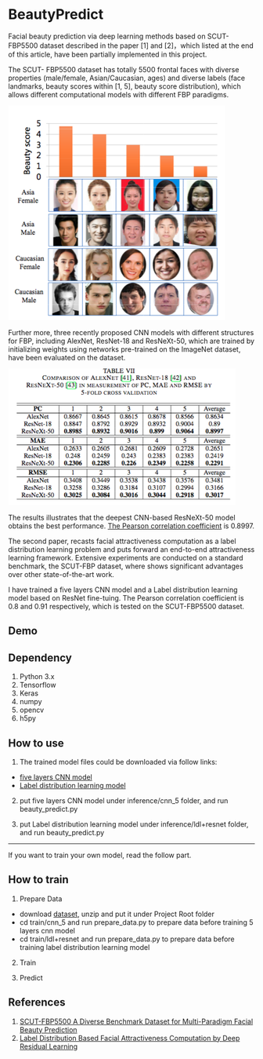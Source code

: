 # BeautyPredict

Facial beauty prediction via deep learning methods based on SCUT-FBP5500 dataset described in the paper [1] and [2]，which listed at the end of this article, have been partially implemented in this project.

The SCUT- FBP5500 dataset has totally 5500 frontal faces with diverse properties (male/female, Asian/Caucasian, ages) and diverse labels (face landmarks, beauty scores within [1, 5], beauty score distribution), which allows different computational models with different FBP paradigms.

![](./paper/dataset.png)

Further more, three recently proposed CNN models with different structures for FBP, including AlexNet, ResNet-18 and ResNeXt-50, which are trained by initializing weights using networks pre-trained on the ImageNet dataset, have been evaluated on the dataset.

![](./paper/result.png)

The results illustrates that the deepest CNN-based ResNeXt-50 model obtains the best performance. [The Pearson correlation coefficient](https://en.wikipedia.org/wiki/Pearson_correlation_coefficient) is 0.8997.

The second paper, recasts facial attractiveness computation as a label distribution learning problem and puts forward an end-to-end attractiveness learning framework. Extensive experiments are conducted on a standard benchmark, the SCUT-FBP dataset, where shows significant advantages over other state-of-the-art work.

I have trained a five layers CNN model and a Label distribution learning model based on ResNet fine-tuing. The Pearson correlation coefficient is 0.8 and 0.91 respectively, which is tested on the SCUT-FBP5500 dataset.

## Demo

## Dependency
1. Python 3.x
2. Tensorflow
3. Keras
4. numpy
5. opencv
6. h5py

## How to use
1. The trained model files could be downloaded via follow links:
- [five layers CNN model](https://pan.baidu.com/s/1f3MdTGFm59QEhBDvM8Vj0Q)
- [Label distribution learning model](https://pan.baidu.com/s/1_u2iBGAvqP1YvKVR5kRPyA)

2. put five layers CNN model under inference/cnn_5 folder, and run beauty_predict.py

3. put Label distribution learning model under inference/ldl+resnet folder, and run beauty_predict.py

-----

If you want to train your own model, read the follow part.

## How to train
1. Prepare Data
- download [dataset](https://pan.baidu.com/s/1-mBxJgaDwgy02th9S0olMA), unzip and put it under Project Root folder
- cd train/cnn_5 and run prepare_data.py to prepare data before training 5 layers cnn model
- cd train/ldl+resnet and run prepare_data.py to prepare data before training label distribution learning model

2. Train

3. Predict

## References
1. [SCUT-FBP5500 A Diverse Benchmark Dataset for Multi-Paradigm Facial Beauty Prediction](https://arxiv.org/abs/1801.06345)
2. [Label Distribution Based Facial Attractiveness Computation by Deep Residual Learning](https://arxiv.org/abs/1609.00496)